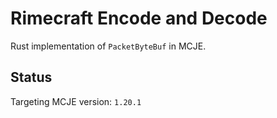 # Rimecraft Encode and Decode

Rust implementation of `PacketByteBuf` in MCJE.

## Status

Targeting MCJE version: `1.20.1`
